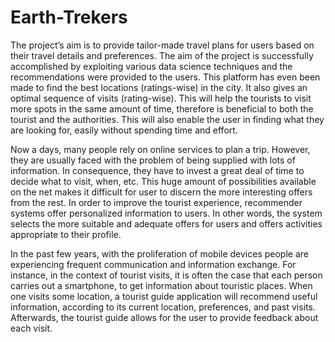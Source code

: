 # Earth-Trekers

The project’s aim is to provide tailor-made travel plans for users based on their travel details and preferences. The aim of the project is successfully accomplished by exploiting various data science techniques and the recommendations were provided to the users. This platform has even been made to find the best locations (ratings-wise) in the city. It also gives an optimal sequence of visits (rating-wise). This will help the tourists to visit more spots in the same amount of time, therefore is beneficial to both the tourist and the authorities. This will also enable the user in finding what they are looking for, easily without spending time and effort.

Now a days, many people rely on online services to plan a trip. However, they are usually faced with the problem of being supplied with lots of information. In consequence, they have to invest a great deal of time to decide what to visit, when, etc. This huge amount of possibilities available on the net makes it difficult for user to discern the more interesting offers from the rest.
In order to improve the tourist experience, recommender systems offer personalized information to users. In other words, the system selects the more suitable and adequate offers for users and offers activities appropriate to their profile.

In the past few years, with the proliferation of mobile devices people are experiencing frequent communication and information exchange. For instance, in the context of tourist visits, it is often the case that each person carries out a smartphone, to get information about touristic places. When one visits some location, a tourist guide application will recommend useful information, according to its current location, preferences, and past visits. Afterwards, the tourist guide allows for the user to provide feedback about each visit.





